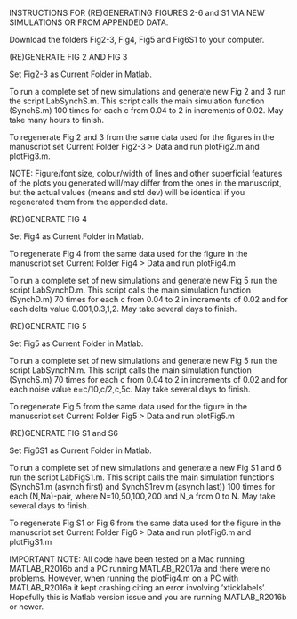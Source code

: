 INSTRUCTIONS FOR (RE)GENERATING FIGURES 2-6 and S1 VIA NEW SIMULATIONS OR FROM APPENDED DATA.


Download the folders Fig2-3, Fig4, Fig5 and Fig6S1 to your computer.


(RE)GENERATE FIG 2 AND FIG 3

Set Fig2-3 as Current Folder in Matlab.

To run a complete set of new simulations and generate new Fig 2 and 3 run the script LabSynchS.m. This script calls the main simulation function (SynchS.m) 100 times for each c from 0.04 to 2 in increments of 0.02. May take many hours to finish. 

To regenerate Fig 2 and 3 from the same data used for the figures in the manuscript set Current Folder Fig2-3 > Data and run plotFig2.m and plotFig3.m.


NOTE: Figure/font size, colour/width of lines and other superficial features of the plots you generated will/may differ from the ones in the manuscript, but the actual values (means and std dev) will be identical if you regenerated them from the appended data.


(RE)GENERATE FIG 4

Set Fig4 as Current Folder in Matlab.

To regenerate Fig 4 from the same data used for the figure in the manuscript set Current Folder Fig4 > Data and run plotFig4.m

To run a complete set of new simulations and generate new Fig 5 run the script LabSynchD.m. This script calls the main simulation function (SynchD.m) 70 times for each c from 0.04 to 2 in increments of 0.02 and for each delta value 0.001,0.3,1,2. May take several days to finish.


(RE)GENERATE FIG 5

Set Fig5 as Current Folder in Matlab.

To run a complete set of new simulations and generate new Fig 5 run the script LabSynchN.m. This script calls the main simulation function (SynchS.m) 70 times for each c from 0.04 to 2 in increments of 0.02 and for each noise value e=c/10,c/2,c,5c. May take several days to finish. 

To regenerate Fig 5 from the same data used for the figure in the manuscript set Current Folder Fig5 > Data and run plotFig5.m


(RE)GENERATE FIG S1 and S6

Set Fig6S1 as Current Folder in Matlab.

To run a complete set of new simulations and generate a new Fig S1 and 6 run the script LabFigS1.m. This script calls the main simulation functions (SynchS1.m (asynch first) and SynchS1rev.m (asynch last)) 100 times for each (N,Na)-pair, where N=10,50,100,200 and N_a from 0 to N. May take several days to finish.

To regenerate Fig S1 or Fig 6 from the same data used for the figure in the manuscript set Current Folder Fig6 > Data and run plotFig6.m and plotFigS1.m



IMPORTANT NOTE: All code have been tested on a Mac running MATLAB_R2016b and a PC running MATLAB_R2017a and there were no problems. However, when running the plotFig4.m on a PC with MATLAB_R2016a it kept crashing citing an error involving ’xticklabels’. Hopefully this is Matlab version issue and you are running MATLAB_R2016b or newer. 
